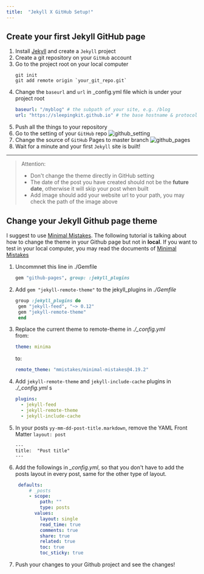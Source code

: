 ```yaml
---
title:  "Jekyll X GitHub Setup!"
---
```

## Create your first Jekyll GitHub page  
1. Install [Jekyll](https://jekyllrb.com/) and create a `Jekyll` project
2. Create a git repository on your `GitHub` account
3. Go to the project root on your local computer
    ``` shell
    git init
    git add remote origin `your_git_repo.git`  
    ```
4. Change the `baseurl` and `url` in _config.yml file which is under your project root  
    ``` yml
    baseurl: "/myblog" # the subpath of your site, e.g. /blog  
    url: "https://sleepingkit.github.io" # the base hostname & protocol for your site, e.g. http://example.com  
    ```
5. Push all the things to your repository
6. Go to the setting of your `GitHub` repo
    ![github_setting](https://sleepingkit.github.io/myblog/assets/github_setting.png)
7. Change the source of `GitHub` Pages to master branch
    ![github_pages](https://sleepingkit.github.io/myblog/assets/github_pages.png)
8. Wait for a minute and your first `Jekyll` site is built!  

---

> Attention:  
> * Don't change the theme directly in GitHub setting
> * The date of the post you have created should not be the **future date**, otherwise it will skip your post when built
> * Add image should add your website url to your path, you may check the path of the image above

## Change your Jekyll Github page theme  

I suggest to use [Minimal Mistakes]. The following tutorial is talking about how to change the theme in your Github page but not in **local**. If you want to test in your local computer, you may read the documents of [Minimal Mistakes] 

1. Uncommnet this line in ./Gemfile  
   ``` ruby
   gem "github-pages", group: :jekyll_plugins
   ```
2. Add `gem "jekyll-remote-theme"` to the jekyll_plugins in *./Gemfile*  
   ``` ruby
   group :jekyll_plugins do
    gem "jekyll-feed", "~> 0.12"
    gem "jekyll-remote-theme"
    end
   ```
3. Replace the current theme to remote-theme in *./_config.yml*  
   from:  
   ``` yml
   theme: minima
   ```
   to:  
   ``` yml
   remote_theme: "mmistakes/minimal-mistakes@4.19.2"
   ```
4. Add `jekyll-remote-theme` and `jekyll-include-cache` plugins in *./_config.yml*  s
   ``` yml
   plugins:
     - jekyll-feed
     - jekyll-remote-theme
     - jekyll-include-cache
   ```
5. In your posts `yy-mm-dd-post-title.markdown`, remove the YAML Front Matter `layout: post`  
    ```
    ---
    title:  "Post title"
    ---
    ```
6. Add the followings in *_config.yml*, so that you don't have to add the posts layout in every post, same for the other type of layout.  
   ``` yml
    defaults:
        # _posts
        - scope:
            path: ""
            type: posts
          values:
            layout: single
            read_time: true
            comments: true
            share: true
            related: true
            toc: true
            toc_sticky: true
   ```
7. Push your changes to your Github project and see the changes!

[Minimal Mistakes]: https://mmistakes.github.io/minimal-mistakes/docs/quick-start-guide/
